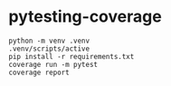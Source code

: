 # pytesting-coverage

```
python -m venv .venv
.venv/scripts/active
pip install -r requirements.txt
coverage run -m pytest
coverage report
```
